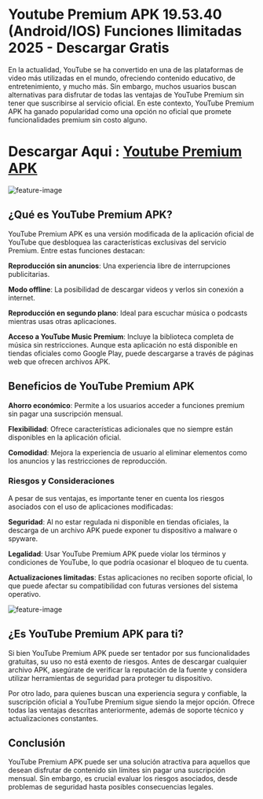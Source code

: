 # Youtube Premium APK 19.53.40 (Android/IOS) Funciones Ilimitadas 2025 - Descargar Gratis

En la actualidad, YouTube se ha convertido en una de las plataformas de video más utilizadas en el mundo, ofreciendo contenido educativo, de entretenimiento, y mucho más. Sin embargo, muchos usuarios buscan alternativas para disfrutar de todas las ventajas de YouTube Premium sin tener que suscribirse al servicio oficial. En este contexto, YouTube Premium APK ha ganado popularidad como una opción no oficial que promete funcionalidades premium sin costo alguno.

# Descargar Aqui : [Youtube Premium APK](https://youtube-apk.modilimitado.io)

![feature-image](https://an1.ca/wp-content/uploads/2024/09/YouTube-MOD-APK.webp)

## ¿Qué es YouTube Premium APK?
YouTube Premium APK es una versión modificada de la aplicación oficial de YouTube que desbloquea las características exclusivas del servicio Premium. Entre estas funciones destacan:

**Reproducción sin anuncios**: Una experiencia libre de interrupciones publicitarias.

**Modo offline**: La posibilidad de descargar videos y verlos sin conexión a internet.

**Reproducción en segundo plano**: Ideal para escuchar música o podcasts mientras usas otras aplicaciones.

**Acceso a YouTube Music Premium**: Incluye la biblioteca completa de música sin restricciones.
Aunque esta aplicación no está disponible en tiendas oficiales como Google Play, puede descargarse a través de páginas web que ofrecen archivos APK.

## Beneficios de YouTube Premium APK

**Ahorro económico**: Permite a los usuarios acceder a funciones premium sin pagar una suscripción mensual.

**Flexibilidad**: Ofrece características adicionales que no siempre están disponibles en la aplicación oficial.

**Comodidad**: Mejora la experiencia de usuario al eliminar elementos como los anuncios y las restricciones de reproducción.

### Riesgos y Consideraciones
A pesar de sus ventajas, es importante tener en cuenta los riesgos asociados con el uso de aplicaciones modificadas:

**Seguridad**: Al no estar regulada ni disponible en tiendas oficiales, la descarga de un archivo APK puede exponer tu dispositivo a malware o spyware.

**Legalidad**: Usar YouTube Premium APK puede violar los términos y condiciones de YouTube, lo que podría ocasionar el bloqueo de tu cuenta.

**Actualizaciones limitadas**: Estas aplicaciones no reciben soporte oficial, lo que puede afectar su compatibilidad con futuras versiones del sistema operativo.

![feature-image](https://vrtechvn.com/wp-content/uploads/2024/08/Untitled-design.jpg)

## ¿Es YouTube Premium APK para ti?
Si bien YouTube Premium APK puede ser tentador por sus funcionalidades gratuitas, su uso no está exento de riesgos. Antes de descargar cualquier archivo APK, asegúrate de verificar la reputación de la fuente y considera utilizar herramientas de seguridad para proteger tu dispositivo.

Por otro lado, para quienes buscan una experiencia segura y confiable, la suscripción oficial a YouTube Premium sigue siendo la mejor opción. Ofrece todas las ventajas descritas anteriormente, además de soporte técnico y actualizaciones constantes.

## Conclusión
YouTube Premium APK puede ser una solución atractiva para aquellos que desean disfrutar de contenido sin límites sin pagar una suscripción mensual. Sin embargo, es crucial evaluar los riesgos asociados, desde problemas de seguridad hasta posibles consecuencias legales.
